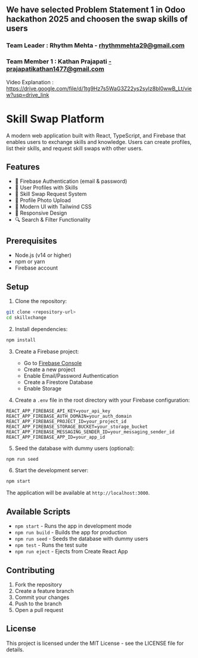 ## We have selected Problem Statement 1 in Odoo hackathon 2025 and choosen the swap skills of users 
### Team Leader : Rhythm Mehta - rhythmmehta29@gmail.com
### Team Member 1 : Kathan Prajapati -prajapatikathan1477@gmail.com

Video Explanation : https://drive.google.com/file/d/1tg9Hz7s5WaG3Z22ys2syIz8bI0wwB_Lt/view?usp=drive_link

# Skill Swap Platform

A modern web application built with React, TypeScript, and Firebase that enables users to exchange skills and knowledge. Users can create profiles, list their skills, and request skill swaps with other users.



## Features

- 🔐 Firebase Authentication (email & password)
- 👥 User Profiles with Skills
- 🔄 Skill Swap Request System
- 📸 Profile Photo Upload
- 🎨 Modern UI with Tailwind CSS
- 📱 Responsive Design
- 🔍 Search & Filter Functionality

## Prerequisites

- Node.js (v14 or higher)
- npm or yarn
- Firebase account

## Setup

1. Clone the repository:
```bash
git clone <repository-url>
cd skillxchange
```

2. Install dependencies:
```bash
npm install
```

3. Create a Firebase project:
   - Go to [Firebase Console](https://console.firebase.google.com/)
   - Create a new project
   - Enable Email/Password Authentication
   - Create a Firestore Database
   - Enable Storage

4. Create a `.env` file in the root directory with your Firebase configuration:
```env
REACT_APP_FIREBASE_API_KEY=your_api_key
REACT_APP_FIREBASE_AUTH_DOMAIN=your_auth_domain
REACT_APP_FIREBASE_PROJECT_ID=your_project_id
REACT_APP_FIREBASE_STORAGE_BUCKET=your_storage_bucket
REACT_APP_FIREBASE_MESSAGING_SENDER_ID=your_messaging_sender_id
REACT_APP_FIREBASE_APP_ID=your_app_id
```

5. Seed the database with dummy users (optional):
```bash
npm run seed
```

6. Start the development server:
```bash
npm start
```

The application will be available at `http://localhost:3000`.


## Available Scripts

- `npm start` - Runs the app in development mode
- `npm run build` - Builds the app for production
- `npm run seed` - Seeds the database with dummy users
- `npm test` - Runs the test suite
- `npm run eject` - Ejects from Create React App

## Contributing

1. Fork the repository
2. Create a feature branch
3. Commit your changes
4. Push to the branch
5. Open a pull request

## License

This project is licensed under the MIT License - see the LICENSE file for details.
